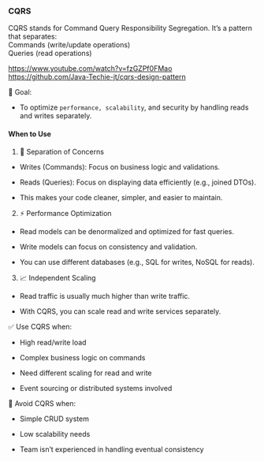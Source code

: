 ### CQRS
CQRS stands for Command Query Responsibility Segregation. It’s a pattern that separates:  
Commands (write/update operations)  
Queries (read operations)

https://www.youtube.com/watch?v=fzGZPf0FMao  
https://github.com/Java-Techie-jt/cqrs-design-pattern  

🎯 Goal:
- To optimize ``performance, scalability``, and security by handling reads and writes separately.

#### When to Use  

1. 🧠 Separation of Concerns
  - Writes (Commands): Focus on business logic and validations.

  - Reads (Queries): Focus on displaying data efficiently (e.g., joined DTOs).

  - This makes your code cleaner, simpler, and easier to maintain.

2. ⚡ Performance Optimization
- Read models can be denormalized and optimized for fast queries.

- Write models can focus on consistency and validation.

- You can use different databases (e.g., SQL for writes, NoSQL for reads).

3. 📈 Independent Scaling
- Read traffic is usually much higher than write traffic.

- With CQRS, you can scale read and write services separately.  

✅ Use CQRS when:

- High read/write load

- Complex business logic on commands

- Need different scaling for read and write

- Event sourcing or distributed systems involved

🚫 Avoid CQRS when:

- Simple CRUD system

- Low scalability needs

- Team isn’t experienced in handling eventual consistency
